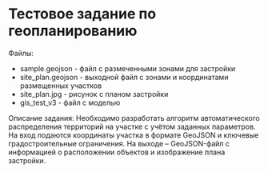 # Тестовое задание по геопланированию

Файлы:
- sample.geojson - файл с размеченными зонами для застройки
- site_plan.geojson - выходной файл с зонами и координатами размещенных участков
- site_plan.jpg - рисунок с планом застройки
- gis_test_v3 - файл с моделью 

Описание задания:
 Необходимо разработать алгоритм автоматического распределения территорий на участке с учётом заданных параметров. На вход подаются координаты участка в формате GeoJSON и ключевые градостроительные ограничения. На выходе – GeoJSON-файл с информацией о расположении объектов и изображение плана застройки.
